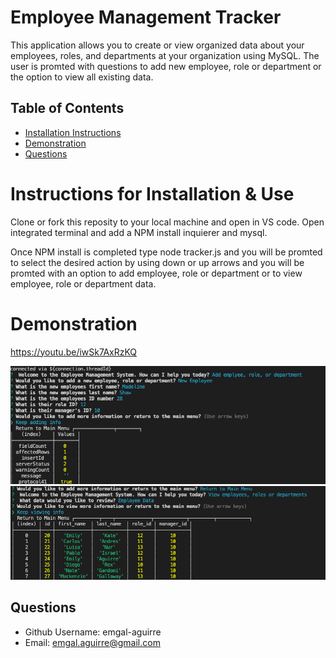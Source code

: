 # Employee Management Tracker
This application allows you to create or view organized data about your employees, roles, and departments at your organization using MySQL.
The user is promted with questions to add new employee, role or department or the option to view all existing data. 

 ## Table of Contents 
 * [Installation Instructions](#Installation-Instructions)  
 * [Demonstration](#Demonstration)
 * [Questions](#Questions) 
 

 
# Instructions for Installation & Use
Clone or fork this reposity to your local machine and open in VS code.
Open integrated terminal and add a NPM install inquierer and mysql. 

Once NPM install is completed type node tracker.js and you will be promted to select the desired action by using down or up arrows and you will be promted with an option to add employee, role or department or to view employee, role or department data. 



# Demonstration
https://youtu.be/iwSk7AxRzKQ

 ![ ](Assets/Screen%20Shot%201.png)
 ![ ](Assets/Screen%20Shot%202.png)
 



 ## Questions  
 * Github Username: emgal-aguirre 
 * Email: emgal.aguirre@gmail.com 
 
